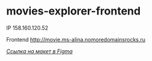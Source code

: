 # movies-explorer-frontend

IP 158.160.120.52

Frontend http://movie.ms-alina.nomoredomainsrocks.ru

*[Ссылка на макет в Figma](https://www.figma.com/file/DBcQ0hFYrSPJTvpA3Nm2en/%D0%94%D0%B8%D0%BF%D0%BB%D0%BE%D0%BC%D0%BD%D1%8B%D0%B9-%D0%BF%D1%80%D0%BE%D0%B5%D0%BA%D1%82-(Copy)?type=design&node-id=1%3A1534&mode=design&t=8c7HtmyyrvVVTY6c-1)*

